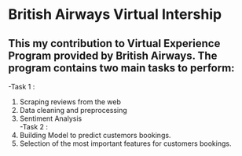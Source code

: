 # British Airways Virtual Intership

## This my contribution to Virtual Experience Program provided by British Airways. The program contains two main tasks to perform:
-Task 1 : 
1. Scraping reviews from the web
2. Data cleaning and preprocessing 
3. Sentiment Analysis  
-Task 2 :
 1. Building Model to predict custemors bookings. 
 2. Selection of the most important features for customers bookings.  